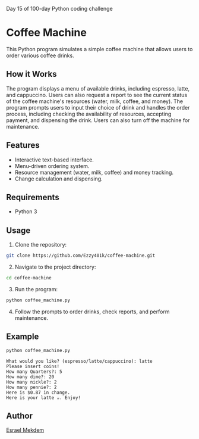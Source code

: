 Day 15 of 100-day Python coding challenge
# Coffee Machine

This Python program simulates a simple coffee machine that allows users to order various coffee drinks.

## How it Works
The program displays a menu of available drinks, including espresso, latte, and cappuccino. Users can also request a report to see the current status of the coffee machine's resources (water, milk, coffee, and money). The program prompts users to input their choice of drink and handles the order process, including checking the availability of resources, accepting payment, and dispensing the drink. Users can also turn off the machine for maintenance.

## Features
- Interactive text-based interface.
- Menu-driven ordering system.
- Resource management (water, milk, coffee) and money tracking.
- Change calculation and dispensing.

## Requirements
- Python 3

## Usage
1. Clone the repository:

```bash
git clone https://github.com/Ezzy401k/coffee-machine.git
```

2. Navigate to the project directory:

```bash
cd coffee-machine
```

3. Run the program:

```bash
python coffee_machine.py
```

4. Follow the prompts to order drinks, check reports, and perform maintenance.

## Example

```python
python coffee_machine.py
```

```
What would you like? (espresso/latte/cappuccino): latte
Please insert coins!
How many Quarters?: 5
How many dime?: 20
How many nickle?: 2
How many pennie?: 2
Here is $0.87 in change.
Here is your latte ☕️. Enjoy!
```

## Author

[Esrael Mekdem](https://github.com/Ezzy401k)